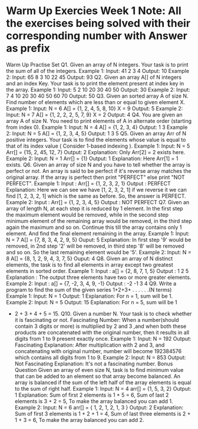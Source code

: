# Warm Up Exercies Week 1 Note: All the exercises being solved with their corresponding number with Answer as prefix
Warm Up Practise Set
Q1. Given an array of N integers. Your task is to print the sum of all of the integers.
Example 1:
Input:
41
2 3 4
Output:
10
Example 2:
Input:
65
8 3 10 22 45
Output:
93
Q2. Given an array A[] of N integers and an index Key. Your task is to print the element present at
index key in the array.
Example 1:
Input:
5 2
10 20 30 40 50
Output:
30
Example 2:
Input:
7 4
10 20 30 40 50 60 70
Output:
50
Q3. Given an sorted array A of size N. Find number of elements which are less than or equal to given
element X.
Example 1:
Input:
N = 6
A[] = {1, 2, 4, 5, 8, 10}
X = 9
Output:
5
Example 2:
Input:
N = 7
A[] = {1, 2, 2, 2, 5, 7, 9}
X = 2
Output:
4
Q4. You are given an array A of size N. You need to print elements of A in alternate order (starting
from index 0).
Example 1:
Input:
N = 4
A[] = {1, 2, 3, 4}
Output:
1 3
Example 2:
Input:
N = 5
A[] = {1, 2, 3, 4, 5}
Output:
1 3 5
Q5. Given an array Arr of N positive integers. Your task is to find the elements whose value is equal
to that of its index value ( Consider 1-based indexing ).
Example 1:
Input:
N = 5
Arr[] = {15, 2, 45, 12, 7}
Output: 2
Explanation: Only Arr[2] = 2 exists here.
Example 2:
Input:
N = 1
Arr[] = {1}
Output: 1
Explanation: Here Arr[1] = 1 exists.
Q6. Given an array of size N and you have to tell whether the array is perfect or not. An array is said
to be perfect if it's reverse array matches the original array. If the array is perfect then print
"PERFECT" else print "NOT PERFECT".
Example 1:
Input : Arr[] = {1, 2, 3, 2, 1}
Output : PERFECT
Explanation:
Here we can see we have [1, 2, 3, 2, 1]
if we reverse it we can find [1, 2, 3, 2, 1]
which is the same as before.
So, the answer is PERFECT.
Example 2:
Input : Arr[] = {1, 2, 3, 4, 5}
Output : NOT PERFECT
Q7. Given an array of length N, at each step it is reduced by 1 element. In the first step the maximum
element would be removed, while in the second step minimum element of the remaining array would
be removed, in the third step again the maximum and so on. Continue this till the array contains only 1
element. And find the final element remaining in the array.
Example 1:
Input:
N = 7
A[] = {7, 8, 3, 4, 2, 9, 5}
Ouput:
5
Explanation:
In first step '9' would be removed, in 2nd step
'2' will be removed, in third step '8' will be
removed and so on. So the last remaining
element would be '5'.
Example 2:
Input:
N = 8
A[] = {8, 1, 2, 9, 4, 3, 7, 5}
Ouput:
4
Q8. Given an array of N distinct elements, the task is to find all elements in array except two greatest
elements in sorted order.
Example 1:
Input :
a[] = {2, 8, 7, 1, 5}
Output :
1 2 5
Explanation :
The output three elements have two or
more greater elements.
Example 2:
Input :
a[] = {7, -2, 3, 4, 9, -1}
Output :
-2 -1 3 4
Q9. Write a program to find the sum of the given series 1+2+3+ . . . . . .(N terms)
Example 1:
Input:
N = 1
Output: 1
Explanation: For n = 1, sum will be 1.
Example 2:
Input:
N = 5
Output: 15
Explanation: For n = 5, sum will be 1
+ 2 + 3 + 4 + 5 = 15.
Q10. Given a number N. Your task is to check whether it is fascinating or not.
Fascinating Number: When a number(should contain 3 digits or more) is multiplied by 2 and 3 ,and
when both these products are concatenated with the original number, then it results in all digits from 1
to 9 present exactly once.
Example 1:
Input:
N = 192
Output: Fascinating
Explanation: After multiplication with 2
and 3, and concatenating with original
number, number will become 192384576
which contains all digits from 1 to 9.
Example 2:
Input:
N = 853
Output: Not Fascinating
Explanation: It's not a fascinating
number.
Bonus Question
Given an array of even size N, task is to find minimum value that can be added to an element so that
array become balanced. An array is balanced if the sum of the left half of the array elements is equal
to the sum of right half.
Example 1:
Input:
N = 4
arr[] = {1, 5, 3, 2}
Output: 1
Explanation:
Sum of first 2 elements is 1 + 5 = 6,
Sum of last 2 elements is 3 + 2 = 5,
To make the array balanced you can add 1.
Example 2:
Input:
N = 6
arr[] = { 1, 2, 1, 2, 1, 3 }
Output: 2
Explanation:
Sum of first 3 elements is 1 + 2 + 1 = 4,
Sum of last three elements is 2 + 1 + 3 = 6,
To make the array balanced you can add 2.
